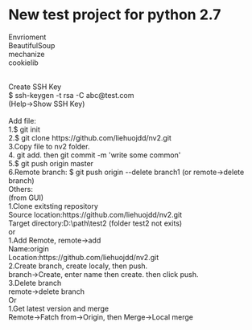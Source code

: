 # New test project for python 2.7<br/>
Envrioment<br/>
BeautifulSoup<br/>
mechanize<br/>
cookielib<br/>

<br/>
Create SSH Key<br/>
$ ssh-keygen -t rsa -C abc@test.com<br/>
(Help->Show SSH Key)<br/>
<br/>
Add file:<br/>
1.$ git init<br/>
2.$ git clone https://github.com/liehuojdd/nv2.git<br/>
3.Copy file to nv2 folder.<br/>
4. git add.  then git commit -m 'write some common'<br/>
5.$ git push origin master<br/>
6.Remote branch:
$ git push origin --delete branch1
(or remote->delete branch)
<br/>
Others:<br/>
(from GUI)<br/>
1.Clone exitsting repository<br/>
Source location:https://github.com/liehuojdd/nv2.git<br/>
Target directory:D:\path\test2  (folder test2 not exits)<br/>
or<br/>
1.Add Remote, remote->add<br/>
  Name:origin<br/>
  Location:https://github.com/liehuojdd/nv2.git<br/>
2.Create branch, create localy, then push.<br/>
  branch->Create, enter name then create. then click push.<br/>
3.Delete branch<br/>
  remote->delete branch<br/>
Or<br/>
1.Get latest version and merge<br/>
Remote->Fatch from->Origin, then Merge->Local merge<br/>
